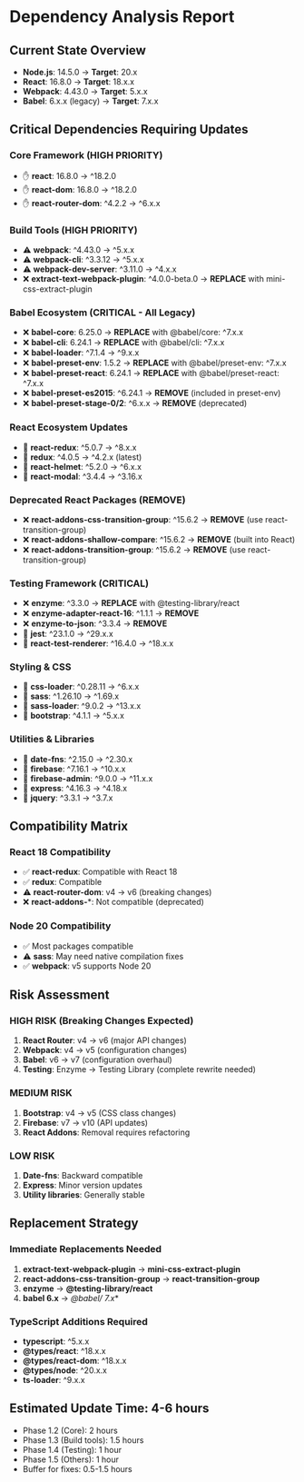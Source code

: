 # Dependency Analysis Report

## Current State Overview
- **Node.js**: 14.5.0 → **Target**: 20.x
- **React**: 16.8.0 → **Target**: 18.x.x
- **Webpack**: 4.43.0 → **Target**: 5.x.x
- **Babel**: 6.x.x (legacy) → **Target**: 7.x.x

## Critical Dependencies Requiring Updates

### Core Framework (HIGH PRIORITY)
- ✋ **react**: 16.8.0 → ^18.2.0
- ✋ **react-dom**: 16.8.0 → ^18.2.0
- ✋ **react-router-dom**: ^4.2.2 → ^6.x.x

### Build Tools (HIGH PRIORITY)
- ⚠️ **webpack**: ^4.43.0 → ^5.x.x
- ⚠️ **webpack-cli**: ^3.3.12 → ^5.x.x
- ⚠️ **webpack-dev-server**: ^3.11.0 → ^4.x.x
- ❌ **extract-text-webpack-plugin**: ^4.0.0-beta.0 → **REPLACE** with mini-css-extract-plugin

### Babel Ecosystem (CRITICAL - All Legacy)
- ❌ **babel-core**: 6.25.0 → **REPLACE** with @babel/core: ^7.x.x
- ❌ **babel-cli**: 6.24.1 → **REPLACE** with @babel/cli: ^7.x.x
- ❌ **babel-loader**: ^7.1.4 → ^9.x.x
- ❌ **babel-preset-env**: 1.5.2 → **REPLACE** with @babel/preset-env: ^7.x.x
- ❌ **babel-preset-react**: 6.24.1 → **REPLACE** with @babel/preset-react: ^7.x.x
- ❌ **babel-preset-es2015**: ^6.24.1 → **REMOVE** (included in preset-env)
- ❌ **babel-preset-stage-0/2**: ^6.x.x → **REMOVE** (deprecated)

### React Ecosystem Updates
- 🔄 **react-redux**: ^5.0.7 → ^8.x.x
- 🔄 **redux**: ^4.0.5 → ^4.2.x (latest)
- 🔄 **react-helmet**: ^5.2.0 → ^6.x.x
- 🔄 **react-modal**: ^3.4.4 → ^3.16.x

### Deprecated React Packages (REMOVE)
- ❌ **react-addons-css-transition-group**: ^15.6.2 → **REMOVE** (use react-transition-group)
- ❌ **react-addons-shallow-compare**: ^15.6.2 → **REMOVE** (built into React)
- ❌ **react-addons-transition-group**: ^15.6.2 → **REMOVE** (use react-transition-group)

### Testing Framework (CRITICAL)
- ❌ **enzyme**: ^3.3.0 → **REPLACE** with @testing-library/react
- ❌ **enzyme-adapter-react-16**: ^1.1.1 → **REMOVE**
- ❌ **enzyme-to-json**: ^3.3.4 → **REMOVE**
- 🔄 **jest**: ^23.1.0 → ^29.x.x
- 🔄 **react-test-renderer**: ^16.4.0 → ^18.x.x

### Styling & CSS
- 🔄 **css-loader**: ^0.28.11 → ^6.x.x
- 🔄 **sass**: ^1.26.10 → ^1.69.x
- 🔄 **sass-loader**: ^9.0.2 → ^13.x.x
- 🔄 **bootstrap**: ^4.1.1 → ^5.x.x

### Utilities & Libraries
- 🔄 **date-fns**: ^2.15.0 → ^2.30.x
- 🔄 **firebase**: ^7.16.1 → ^10.x.x
- 🔄 **firebase-admin**: ^9.0.0 → ^11.x.x
- 🔄 **express**: ^4.16.3 → ^4.18.x
- 🔄 **jquery**: ^3.3.1 → ^3.7.x

## Compatibility Matrix

### React 18 Compatibility
- ✅ **react-redux**: Compatible with React 18
- ✅ **redux**: Compatible
- ⚠️ **react-router-dom**: v4 → v6 (breaking changes)
- ❌ **react-addons-***: Not compatible (deprecated)

### Node 20 Compatibility
- ✅ Most packages compatible
- ⚠️ **sass**: May need native compilation fixes
- ✅ **webpack**: v5 supports Node 20

## Risk Assessment

### HIGH RISK (Breaking Changes Expected)
1. **React Router**: v4 → v6 (major API changes)
2. **Webpack**: v4 → v5 (configuration changes)
3. **Babel**: v6 → v7 (configuration overhaul)
4. **Testing**: Enzyme → Testing Library (complete rewrite needed)

### MEDIUM RISK
1. **Bootstrap**: v4 → v5 (CSS class changes)
2. **Firebase**: v7 → v10 (API updates)
3. **React Addons**: Removal requires refactoring

### LOW RISK
1. **Date-fns**: Backward compatible
2. **Express**: Minor version updates
3. **Utility libraries**: Generally stable

## Replacement Strategy

### Immediate Replacements Needed
1. **extract-text-webpack-plugin** → **mini-css-extract-plugin**
2. **react-addons-css-transition-group** → **react-transition-group**
3. **enzyme** → **@testing-library/react**
4. **babel 6.x** → **@babel/* 7.x**

### TypeScript Additions Required
- **typescript**: ^5.x.x
- **@types/react**: ^18.x.x
- **@types/react-dom**: ^18.x.x
- **@types/node**: ^20.x.x
- **ts-loader**: ^9.x.x

## Estimated Update Time: 4-6 hours
- Phase 1.2 (Core): 2 hours
- Phase 1.3 (Build tools): 1.5 hours
- Phase 1.4 (Testing): 1 hour
- Phase 1.5 (Others): 1 hour
- Buffer for fixes: 0.5-1.5 hours
